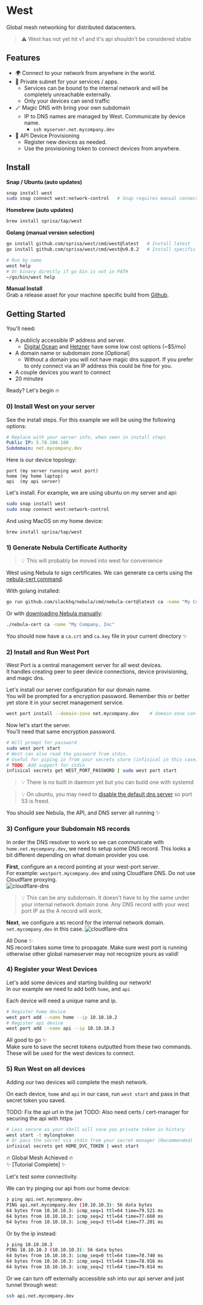 # West

Global mesh networking for distributed datacenters.

> ⚠️ West has not yet hit v1 and it's api shouldn't be considered stable

## Features  

- 🌍 Connect to your network from anywhere in the world.
- 🔐 Private subnet for your services / apps.
  - Services can be bound to the internal network and will be completely unreachable externally.
  - Only your devices can send traffic
- 🪄 Magic DNS with bring your own subdomain
  - IP to DNS names are managed by West. Communicate by device name.
    - `ssh myserver.net.mycompany.dev`
- 🚂 API Device Provisioning
  - Register new devices as needed.
  - Use the provisioning token to connect devices from anywhere.


## Install

**Snap / Ubuntu (auto updates)**

```sh
snap install west
sudo snap connect west:network-control   # Snap requires manual connection for vpn creation
```

**Homebrew (auto updates)**

```sh
brew install sprisa/tap/west
```

**Golang (manual version selection)**

```sh
go install github.com/sprisa/west/cmd/west@latest   # Install latest
go install github.com/sprisa/west/cmd/west@v0.0.2   # Install specific version

# Run by name
west help
# Or binary directly if go bin is not in PATH
~/go/bin/west help
```

**Manual Install**  
Grab a release asset for your machine specific build from [Github](https://github.com/sprisa/west/releases).

## Getting Started

You'll need:

- A publicly accessible IP address and server.
  - [Digital Ocean](https://www.digitalocean.com/) and [Hetzner](hetzner.com) have some low cost options (~$5/mo)
- A domain name or subdomain zone [Optional]
  - Without a domain you will not have magic dns support. If you prefer to only connect via an IP address this could be fine for you.
- A couple devices you want to connect
- 20 minutes

Ready? Let's begin 🔥

### 0) Install West on your server

See the install steps. For this example we will be using the following options:

```yaml
# Replace with your server info, when seen in install steps
Public IP: 5.78.100.100
Subdomain: net.mycompany.dev
```

Here is our device topology:

```
port (my server running west port)
home (my home laptop)
api  (my api server)
```

Let's install. For example, we are using ubuntu on my server and api:

```sh
sudo snap install west
sudo snap connect west:network-control
```

And using MacOS on my home device:

```sh
brew install sprisa/tap/west
```

### 1) Generate Nebula Certificate Authority

> 💡 This will probably be moved into west for convenience

West using Nebula to sign certificates. We can generate ca certs using the [nebula-cert command](https://nebula.defined.net/docs/guides/quick-start/#creating-your-first-certificate-authority).

With golang installed:

```sh
go run github.com/slackhq/nebula/cmd/nebula-cert@latest ca -name "My Company, Inc"
```

Or with [downloading Nebula manually](https://nebula.defined.net/docs/guides/quick-start/#downloading-nebula):

```sh
./nebula-cert ca -name "My Company, Inc"
```

You should now have a `ca.crt` and `ca.key` file in your current directory ✨

### 2) Install and Run West Port

West Port is a central management server for all west devices.  
It handles creating peer to peer device connections, device provisioning, and magic dns.

Let's install our server configuration for our domain name.  
You will be prompted for a encryption password. Remember this or better yet store it in your secret management service.

```sh
west port install --domain-zone net.mycompany.dev    # domain-zone can be excluded if you prefer no dns support.
```

Now let's start the server.  
You'll need that same encryption password.

```sh
# Will prompt for password
sudo west port start
# West can also read the password from stdin.
# Useful for piping in from your secrets store (infisical in this case).
# TODO: Add support for stdin
infisical secrets get WEST_PORT_PASSWORD | sudo west port start
```

> 💡 There is no built in daemon yet but you can build one with systemd

> 💡 On ubuntu, you may need to [disable the default dns server](https://unix.stackexchange.com/q/676942) so port 53 is freed.

You should see Nebula, the API, and DNS server all running ✨

### 3) Configure your Subdomain NS records

In order the DNS resolver to work so we can communicate with `home.net.mycompany.dev`, we need to setup some DNS record. This looks a bit different depending on what domain provider you use.

**First**, configure an `A` record pointing at your west-port server.  
For example: `westport.mycompany.dev` and using Cloudflare DNS. Do not use Cloudflare proxying.  
![cloudflare-dns](./docs/dns1.png)

> 💡 This can be any subdomain. It doesn't have to by the same under your internal network domain zone. Any DNS record with your west port IP as the A record will work.

**Next**, we configure a `NS` record for the internal network domain. `net.mycompany.dev` in this case.
![cloudflare-dns](./docs/dns2.png)

All Done ✨  
NS record takes some time to propagate. Make sure west port is running otherwise other global nameserver may not recognize yours as valid!

### 4) Register your West Devices

Let's add some devices and starting building our network!  
In our example we need to add both `home`, and `api`

Each device will need a unique name and ip.

```sh
# Register home device
west port add --name home --ip 10.10.10.2
# Register api device
west port add --name api --ip 10.10.10.3
```

All good to go ✨  
Make sure to save the secret tokens outputted from these two commands. These will be used for the west devices to connect.

### 5) Run West on all devices

Adding our two devices will complete the mesh network.

On each device, `home` and `api` in our case, run `west start` and pass in that secret token you saved.

TODO: Fix the api url in the jwt
TODO: Also need certs / cert-manager for securing the api with https

```sh
# Less secure as your shell will save you private token in history
west start -t mylongtoken
# Or pass the secret via stdin from your secret manager (Recommended)
infisical secrets get HOME_DVC_TOKEN | west start
```

🔥 Global Mesh Achieved 🔥  
✨ [Tutorial Complete] ✨

Let's test some connectivity.

We can try pinging our api from our home device:

```sh
❯ ping api.net.mycompany.dev
PING api.net.mycompany.dev (10.10.10.3): 56 data bytes
64 bytes from 10.10.10.3: icmp_seq=1 ttl=64 time=79.521 ms
64 bytes from 10.10.10.3: icmp_seq=2 ttl=64 time=77.660 ms
64 bytes from 10.10.10.3: icmp_seq=3 ttl=64 time=77.201 ms
```

Or by the ip instead:

```sh
❯ ping 10.10.10.3
PING 10.10.10.3 (10.10.10.3): 56 data bytes
64 bytes from 10.10.10.3: icmp_seq=0 ttl=64 time=78.740 ms
64 bytes from 10.10.10.3: icmp_seq=1 ttl=64 time=78.916 ms
64 bytes from 10.10.10.3: icmp_seq=2 ttl=64 time=79.014 ms
```

Or we can turn off externally accessible ssh into our api server and just tunnel through west:

```sh
ssh api.net.mycompany.dev
```
